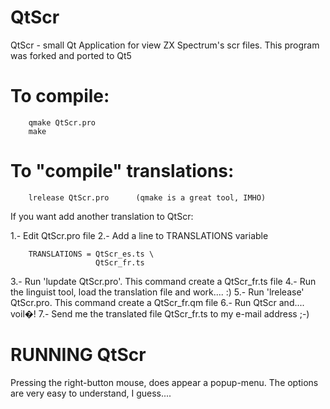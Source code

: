 # QtScr

QtScr - small Qt Application for view ZX Spectrum's scr files. 
This program was forked and ported to Qt5

# To compile:

        qmake QtScr.pro
        make

# To "compile" translations:

        lrelease QtScr.pro      (qmake is a great tool, IMHO)

If you want add another translation to QtScr:

1.- Edit QtScr.pro file
2.- Add a line to TRANSLATIONS variable

        TRANSLATIONS = QtScr_es.ts \
                       QtScr_fr.ts

3.- Run 'lupdate QtScr.pro'. This command create a QtScr_fr.ts file
4.- Run the linguist tool, load the translation file and work.... :)
5.- Run 'lrelease' QtScr.pro. This command create a QtScr_fr.qm file
6.- Run QtScr and.... voil�!
7.- Send me the translated file QtScr_fr.ts to my e-mail address ;-)

# RUNNING QtScr

Pressing the right-button mouse, does appear a popup-menu. The options are
very easy to understand, I guess....
